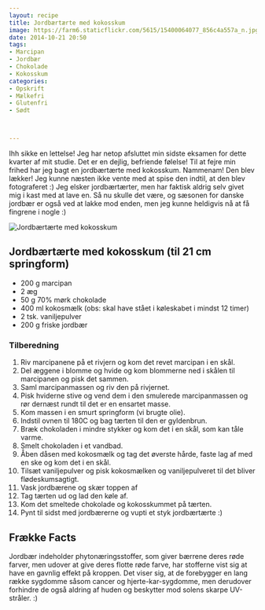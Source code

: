 ```yaml
---
layout: recipe
title: Jordbærtærte med kokosskum
image: https://farm6.staticflickr.com/5615/15400064077_856c4a557a_n.jpg
date: 2014-10-21 20:50
tags:
- Marcipan
- Jordbær
- Chokolade
- Kokosskum
categories:
- Opskrift
- Mælkefri
- Glutenfri
- Sødt



---
```

Ihh sikke en lettelse! Jeg har netop afsluttet min sidste eksamen for dette kvarter af mit studie. Det er en dejlig, befriende følelse! Til at fejre min frihed har jeg bagt en jordbærtærte med kokosskum. Nammenam! Den blev lækker! Jeg kunne næsten ikke vente med at spise den indtil, at den blev fotograferet :) Jeg elsker jordbærtærter, men har faktisk aldrig selv givet mig i kast med at lave en. Så nu skulle det være, og sæsonen for danske jordbær er også ved at lakke mod enden, men jeg kunne heldigvis nå at få fingrene i nogle :)


![Jordbærtærte med kokosskum](https://farm6.staticflickr.com/5615/15400064077_856c4a557a_z.jpg) 


## Jordbærtærte med kokosskum (til 21 cm springform)
- 200 g marcipan
- 2 æg
- 50 g 70% mørk chokolade
- 400 ml kokosmælk (obs: skal have stået i køleskabet i mindst 12 timer)
- 2 tsk. vaniljepulver
- 200 g friske jordbær







### Tilberedning
1. Riv marcipanene på et rivjern og kom det revet marcipan i en skål.
2. Del æggene i blomme og hvide og kom blommerne ned i skålen til marcipanen og pisk det sammen. 
3. Saml marcipanmassen og riv den på rivjernet.
4. Pisk hviderne stive og vend dem i den smulerede marcipanmassen og rør dernæst rundt til det er en ensartet masse.
4. Kom massen i en smurt springform (vi brugte olie).
5. Indstil ovnen til 180C og bag tærten til den er gyldenbrun.
6. Bræk chokoladen i mindre stykker og kom det i en skål, som kan tåle varme.
7. Smelt chokoladen i et vandbad.
8. Åben dåsen med kokosmælk og tag det øverste hårde, faste lag af med en ske og kom det i en skål.
9. Tilsæt vaniljepulver og pisk kokosmælken og vaniljepulveret til det bliver flødeskumsagtigt.
10. Vask jordbærene og skær toppen af
11. Tag tærten ud og lad den køle af.
12. Kom det smeltede chokolade og kokosskummet på tærten.
13. Pynt til sidst med jordbærerne og vupti et styk jordbærtærte :)






## Frække Facts
Jordbær indeholder phytonæringsstoffer, som giver bærrene deres røde
farver, men udover at give deres flotte røde farve, har stofferne vist sig at have
en gavnlig effekt på kroppen. Det viser sig, at de forebygger en lang række
sygdomme såsom cancer og hjerte-kar-sygdomme, men derudover forhindre de også
aldring af huden og beskytter mod solens skarpe UV-stråler. :)